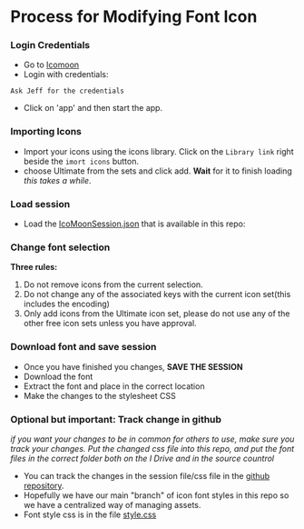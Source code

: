 Process for Modifying Font Icon
=========

### Login Credentials 
    
  - Go to [Icomoon]
  - Login with credentials:
```
Ask Jeff for the credentials 
```

  - Click on 'app' and then start the app.

### Importing Icons
- Import your icons using the icons library. Click on the `Library link` right beside the `imort icons` button. 
- choose Ultimate from the sets and click add. __Wait__ for it to finish loading *this takes a while*.

### Load session
- Load the [IcoMoonSession.json](https://github.com/lukezhangui/WorkopolisFontIcon/blob/master/IcoMoon%20Session.json) that is available in this repo:

### Change font selection
__Three rules:__

 1. Do not remove icons from the current selection.
 2. Do not change any of the associated keys with the current icon set(this includes the encoding)
 3. Only add icons from the Ultimate icon set, please do not use any of the other free icon sets unless you have approval.


### Download font and save session ###
 - Once you have finished you changes, __SAVE THE SESSION__
 - Download the font
 - Extract the font and place in the correct location
 - Make the changes to the stylesheet CSS 

### Optional but important: Track change in github ###
*if you want your changes to be in common for others to use, make sure you track your changes. Put the changed css file into this repo, and put the font files in the correct folder both on the I Drive and in the source countrol*
 - You can track the changes in the session file/css file in the [github repository].
 - Hopefully we have our main "branch" of icon font styles in this repo so we have a centralized way of managing assets.
 - Font style css is in the file [style.css]

  [style.css]: https://github.com/lukezhangui/WorkopolisFontIcon/blob/master/style.css
  [Icomoon]: http://icomoon.io/
  [github repository]: https://github.com/lukezhangui/WorkopolisFontIcon
